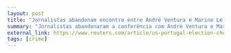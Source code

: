 ```yaml
---
layout: post
title: "Jornalistas abandonam encontro entre André Ventura e Marine Le Pen"
summary: "Jornalistas abandonaram a conferência com André Ventura e Marine Le Pen por não haver possibilidade de distância de segurança no pequeno auditório reservado"
external_link: https://www.reuters.com/article/us-portugal-election-chega-idUSKBN29D2R3
tags: [crime]
---
```

